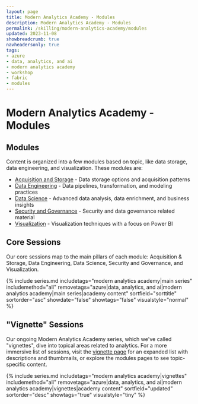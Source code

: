 ```yaml
---
layout: page
title: Modern Analytics Academy - Modules
description: Modern Analytics Academy - Modules
permalink: /skilling/modern-analytics-academy/modules
updated: 2023-11-08
showbreadcrumb: true
navheadersonly: true
tags:
- azure
- data, analytics, and ai
- modern analytics academy
- workshop
- fabric
- modules
---
```


# Modern Analytics Academy - Modules

## Modules

Content is organized into a few modules based on topic, like data storage, data engineering, and visualization. These modules are:

* [Acquisition and Storage](/PartnerResources/skilling/modern-analytics-academy/modules/acquisition) - Data storage options and acquisition patterns
* [Data Engineering](/PartnerResources/skilling/modern-analytics-academy/modules/engineering) - Data pipelines, transformation, and modeling practices
* [Data Science](/PartnerResources/skilling/modern-analytics-academy/modules/datascience) - Advanced data analysis, data enrichment, and business insights
* [Security and Governance](/PartnerResources/skilling/modern-analytics-academy/modules/governance) - Security and data governance related material
* [Visualization](/PartnerResources/skilling/modern-analytics-academy/modules/visualization) - Visualization techniques with a focus on Power BI

## Core Sessions

Our core sessions map to the main pillars of each module: Acquisition & Storage, Data Engineering, Data Science, Security and Governance, and Visualization.

{% include series.md 
    includetags="modern analytics academy|main series" includemethod="all" 
    removetags="azure|data, analytics, and ai|modern analytics academy|main series|academy content" 
    sortfield="sorttitle" sortorder="asc" showdate="false" showtags="false"
    visualstyle="normal"
%}

## "Vignette" Sessions

Our ongoing Modern Analytics Academy series, which we've called "vignettes", dive into topical areas related to analytics. For a more immersive list of sessions, visit the 
[vignette page](/PartnerResources/skilling/modern-analytics-academy/vignettes) for an expanded list with descriptions and thumbmails, or explore the modules pages to see topic-specific content.

{% include series.md 
    includetags="modern analytics academy|vignettes" includemethod="all" 
    removetags="azure|data, analytics, and ai|modern analytics academy|vignettes|academy content" 
    sortfield="updated" sortorder="desc" showtags="true"
    visualstyle="tiny"
%}
